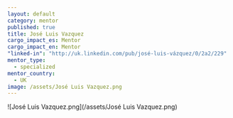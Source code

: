 ```yaml
---
layout: default
category: mentor
published: true
title: José Luis Vazquez
cargo_impact_es: Mentor
cargo_impact_en: Mentor
"linked-in": "http://uk.linkedin.com/pub/josé-luis-vázquez/0/2a2/229"
mentor_type: 
  - specialized
mentor_country: 
  - UK
image: /assets/José Luis Vazquez.png
---
```


![José Luis Vazquez.png](/assets/José Luis Vazquez.png)